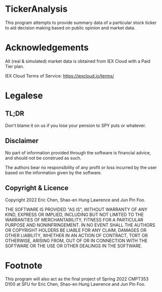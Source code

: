 # TickerAnalysis

This program attempts to provide summary data of a particular stock ticker to aid decision making based on public opinion and market data.



# Acknowledgements

All (real & simulated) market data is obtained from IEX Cloud with a Paid Tier plan.

IEX Cloud Terms of Service: https://iexcloud.io/terms/

# Legalese

## TL;DR

Don't blame it on us if you lose your pension to SPY puts or whatever.

## Disclaimer

No part of information provided through the software is financial advice, and should not be construed as such.

The authors bear no responsibility of any profit or loss incurred by the user based on the information given by the software.

## Copyright & Licence

Copyright 2022 Eric Chen, Shao-en Hung Lawrence and Jun Pin Foo.

THE SOFTWARE IS PROVIDED "AS IS", WITHOUT WARRANTY OF ANY KIND, EXPRESS OR IMPLIED, INCLUDING BUT NOT LIMITED TO THE WARRANTIES OF MERCHANTABILITY, FITNESS FOR A PARTICULAR PURPOSE AND NONINFRINGEMENT. IN NO EVENT SHALL THE AUTHORS OR COPYRIGHT HOLDERS BE LIABLE FOR ANY CLAIM, DAMAGES OR OTHER LIABILITY, WHETHER IN AN ACTION OF CONTRACT, TORT OR OTHERWISE, ARISING FROM, OUT OF OR IN CONNECTION WITH THE SOFTWARE OR THE USE OR OTHER DEALINGS IN THE SOFTWARE.

# Footnote
This program will also act as the final project of Spring 2022 CMPT353 D100 at SFU for Eric Chen, Shao-en Hung Lawrence and Jun Pin Foo. 

